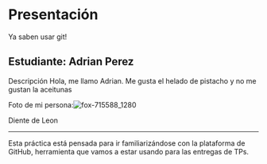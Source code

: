 # Presentación


Ya saben usar git!


## Estudiante: Adrian Perez

Descripción
Hola, me llamo Adrian. Me gusta el helado de pistacho y no me gustan la aceitunas

Foto de mi persona:![fox-715588_1280](https://user-images.githubusercontent.com/95656917/225167978-e9bdaa76-bbc6-49a2-a469-ac873f0559d8.jpg)


Diente de Leon

------

Esta práctica está pensada para ir familiarizándose con la plataforma de GitHub, herramienta que vamos a estar usando para las entregas de TPs.

